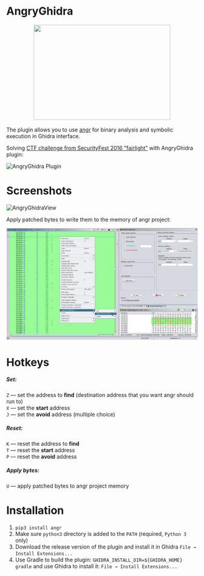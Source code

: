 # AngryGhidra

<p align="center"><img src="./images/angryGhidraIcon.png" width="360" height="250">

The plugin allows you to use [angr](https://github.com/angr/angr) for binary analysis and symbolic execution in Ghidra interface.

Solving [CTF challenge from SecurityFest 2016 "fairlight"](https://github.com/angr/angr-doc/blob/master/examples/securityfest_fairlight/fairlight) with AngryGhidra plugin:

![AngryGhidra Plugin](./images/AngryGhidraPlugin.gif)

# Screenshots

![AngryGhidraView](./images/AngryGhidraView.png)

Apply patched bytes to write them to the memory of angr project:

![ApplyPatchedBytes](./images/ApplyPatchedBytes.png)

# Hotkeys

##### Set:  
`Z` — set the address to **find** (destination address that you want angr should run to)  
`X` — set the **start** address  
`J` — set the **avoid** address (multiple choice)  

##### Reset: 
`K` — reset the address to **find**  
`T` — reset the **start** address  
`P` — reset the **avoid** address 

##### Apply bytes:
`U` — apply patched bytes to angr project memory

# Installation
  
1) `pip3 install angr`
2) Make sure `python3` directory is added to the `PATH` (required, `Python 3` only)
3) Download the release version of the plugin and install it in Ghidra `File → Install Extensions...` 
4) Use Gradle to build the plugin: `GHIDRA_INSTALL_DIR=${GHIDRA_HOME} gradle` and use Ghidra to install it: `File → Install Extensions...` 

